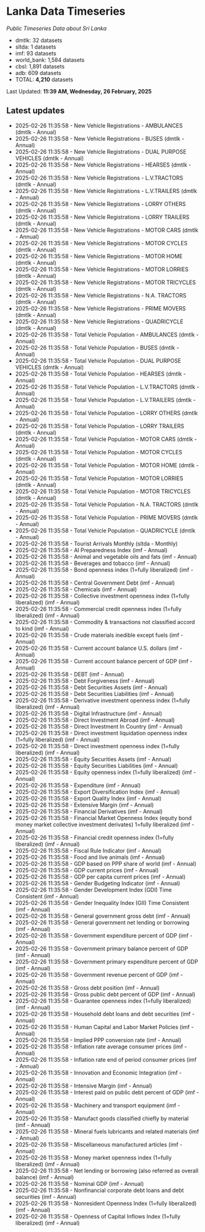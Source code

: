 # Lanka Data Timeseries
*Public Timeseries Data about Sri Lanka*

* dmtlk: 32 datasets
* sltda: 1 datasets
* imf: 93 datasets
* world_bank: 1,584 datasets
* cbsl: 1,891 datasets
* adb: 609 datasets
* TOTAL: **4,210** datasets

Last Updated: **11:39 AM, Wednesday, 26 February, 2025**

## Latest updates

* 2025-02-26 11:35:58 - New Vehicle Registrations - AMBULANCES (dmtlk - Annual)
* 2025-02-26 11:35:58 - New Vehicle Registrations - BUSES (dmtlk - Annual)
* 2025-02-26 11:35:58 - New Vehicle Registrations - DUAL PURPOSE VEHICLES (dmtlk - Annual)
* 2025-02-26 11:35:58 - New Vehicle Registrations - HEARSES (dmtlk - Annual)
* 2025-02-26 11:35:58 - New Vehicle Registrations - L.V.TRACTORS (dmtlk - Annual)
* 2025-02-26 11:35:58 - New Vehicle Registrations - L.V.TRAILERS (dmtlk - Annual)
* 2025-02-26 11:35:58 - New Vehicle Registrations - LORRY OTHERS (dmtlk - Annual)
* 2025-02-26 11:35:58 - New Vehicle Registrations - LORRY TRAILERS (dmtlk - Annual)
* 2025-02-26 11:35:58 - New Vehicle Registrations - MOTOR CARS (dmtlk - Annual)
* 2025-02-26 11:35:58 - New Vehicle Registrations - MOTOR CYCLES (dmtlk - Annual)
* 2025-02-26 11:35:58 - New Vehicle Registrations - MOTOR HOME (dmtlk - Annual)
* 2025-02-26 11:35:58 - New Vehicle Registrations - MOTOR LORRIES (dmtlk - Annual)
* 2025-02-26 11:35:58 - New Vehicle Registrations - MOTOR TRICYCLES (dmtlk - Annual)
* 2025-02-26 11:35:58 - New Vehicle Registrations - N.A. TRACTORS (dmtlk - Annual)
* 2025-02-26 11:35:58 - New Vehicle Registrations - PRIME MOVERS (dmtlk - Annual)
* 2025-02-26 11:35:58 - New Vehicle Registrations - QUADRICYCLE (dmtlk - Annual)
* 2025-02-26 11:35:58 - Total Vehicle Population - AMBULANCES (dmtlk - Annual)
* 2025-02-26 11:35:58 - Total Vehicle Population - BUSES (dmtlk - Annual)
* 2025-02-26 11:35:58 - Total Vehicle Population - DUAL PURPOSE VEHICLES (dmtlk - Annual)
* 2025-02-26 11:35:58 - Total Vehicle Population - HEARSES (dmtlk - Annual)
* 2025-02-26 11:35:58 - Total Vehicle Population - L.V.TRACTORS (dmtlk - Annual)
* 2025-02-26 11:35:58 - Total Vehicle Population - L.V.TRAILERS (dmtlk - Annual)
* 2025-02-26 11:35:58 - Total Vehicle Population - LORRY OTHERS (dmtlk - Annual)
* 2025-02-26 11:35:58 - Total Vehicle Population - LORRY TRAILERS (dmtlk - Annual)
* 2025-02-26 11:35:58 - Total Vehicle Population - MOTOR CARS (dmtlk - Annual)
* 2025-02-26 11:35:58 - Total Vehicle Population - MOTOR CYCLES (dmtlk - Annual)
* 2025-02-26 11:35:58 - Total Vehicle Population - MOTOR HOME (dmtlk - Annual)
* 2025-02-26 11:35:58 - Total Vehicle Population - MOTOR LORRIES (dmtlk - Annual)
* 2025-02-26 11:35:58 - Total Vehicle Population - MOTOR TRICYCLES (dmtlk - Annual)
* 2025-02-26 11:35:58 - Total Vehicle Population - N.A. TRACTORS (dmtlk - Annual)
* 2025-02-26 11:35:58 - Total Vehicle Population - PRIME MOVERS (dmtlk - Annual)
* 2025-02-26 11:35:58 - Total Vehicle Population - QUADRICYCLE (dmtlk - Annual)
* 2025-02-26 11:35:58 - Tourist Arrivals Monthly (sltda - Monthly)
* 2025-02-26 11:35:58 - AI Preparedness Index (imf - Annual)
* 2025-02-26 11:35:58 - Animal and vegetable oils and fats (imf - Annual)
* 2025-02-26 11:35:58 - Beverages and tobacco (imf - Annual)
* 2025-02-26 11:35:58 - Bond openness index (1=fully liberalized) (imf - Annual)
* 2025-02-26 11:35:58 - Central Government Debt (imf - Annual)
* 2025-02-26 11:35:58 - Chemicals (imf - Annual)
* 2025-02-26 11:35:58 - Collective investment openness index (1=fully liberalized) (imf - Annual)
* 2025-02-26 11:35:58 - Commercial credit openness index (1=fully liberalized) (imf - Annual)
* 2025-02-26 11:35:58 - Commodity & transactions not classified accord to kind (imf - Annual)
* 2025-02-26 11:35:58 - Crude materials inedible except fuels (imf - Annual)
* 2025-02-26 11:35:58 - Current account balance U.S. dollars (imf - Annual)
* 2025-02-26 11:35:58 - Current account balance percent of GDP (imf - Annual)
* 2025-02-26 11:35:58 - DEBT (imf - Annual)
* 2025-02-26 11:35:58 - Debt Forgiveness (imf - Annual)
* 2025-02-26 11:35:58 - Debt Securities Assets (imf - Annual)
* 2025-02-26 11:35:58 - Debt Securities Liabilities (imf - Annual)
* 2025-02-26 11:35:58 - Derivative investment openness index (1=fully liberalized) (imf - Annual)
* 2025-02-26 11:35:58 - Digital Infrastructure (imf - Annual)
* 2025-02-26 11:35:58 - Direct Investment Abroad (imf - Annual)
* 2025-02-26 11:35:58 - Direct Investment In Country (imf - Annual)
* 2025-02-26 11:35:58 - Direct investment liquidation openness index (1=fully liberalized) (imf - Annual)
* 2025-02-26 11:35:58 - Direct investment openness index (1=fully liberalized) (imf - Annual)
* 2025-02-26 11:35:58 - Equity Securities Assets (imf - Annual)
* 2025-02-26 11:35:58 - Equity Securities Liabilities (imf - Annual)
* 2025-02-26 11:35:58 - Equity openness index (1=fully liberalized) (imf - Annual)
* 2025-02-26 11:35:58 - Expenditure (imf - Annual)
* 2025-02-26 11:35:58 - Export Diversification Index (imf - Annual)
* 2025-02-26 11:35:58 - Export Quality Index (imf - Annual)
* 2025-02-26 11:35:58 - Extensive Margin (imf - Annual)
* 2025-02-26 11:35:58 - Financial Derivatives (imf - Annual)
* 2025-02-26 11:35:58 - Financial Market Openness Index (equity bond money market collective investment derivates) 1=fully liberalized (imf - Annual)
* 2025-02-26 11:35:58 - Financial credit openness index (1=fully liberalized) (imf - Annual)
* 2025-02-26 11:35:58 - Fiscal Rule Indicator (imf - Annual)
* 2025-02-26 11:35:58 - Food and live animals (imf - Annual)
* 2025-02-26 11:35:58 - GDP based on PPP share of world (imf - Annual)
* 2025-02-26 11:35:58 - GDP current prices (imf - Annual)
* 2025-02-26 11:35:58 - GDP per capita current prices (imf - Annual)
* 2025-02-26 11:35:58 - Gender Budgeting Indicator (imf - Annual)
* 2025-02-26 11:35:58 - Gender Development Index (GDI) Time Consistent (imf - Annual)
* 2025-02-26 11:35:58 - Gender Inequality Index (GII) Time Consistent (imf - Annual)
* 2025-02-26 11:35:58 - General government gross debt (imf - Annual)
* 2025-02-26 11:35:58 - General government net lending or borrowing (imf - Annual)
* 2025-02-26 11:35:58 - Government expenditure percent of GDP (imf - Annual)
* 2025-02-26 11:35:58 - Government primary balance percent of GDP (imf - Annual)
* 2025-02-26 11:35:58 - Government primary expenditure percent of GDP (imf - Annual)
* 2025-02-26 11:35:58 - Government revenue percent of GDP (imf - Annual)
* 2025-02-26 11:35:58 - Gross debt position (imf - Annual)
* 2025-02-26 11:35:58 - Gross public debt percent of GDP (imf - Annual)
* 2025-02-26 11:35:58 - Guarantee openness index (1=fully liberalized) (imf - Annual)
* 2025-02-26 11:35:58 - Household debt loans and debt securities (imf - Annual)
* 2025-02-26 11:35:58 - Human Capital and Labor Market Policies (imf - Annual)
* 2025-02-26 11:35:58 - Implied PPP conversion rate (imf - Annual)
* 2025-02-26 11:35:58 - Inflation rate average consumer prices (imf - Annual)
* 2025-02-26 11:35:58 - Inflation rate end of period consumer prices (imf - Annual)
* 2025-02-26 11:35:58 - Innovation and Economic Integration (imf - Annual)
* 2025-02-26 11:35:58 - Intensive Margin (imf - Annual)
* 2025-02-26 11:35:58 - Interest paid on public debt percent of GDP (imf - Annual)
* 2025-02-26 11:35:58 - Machinery and transport equipment (imf - Annual)
* 2025-02-26 11:35:58 - Manufact goods classified chiefly by material (imf - Annual)
* 2025-02-26 11:35:58 - Mineral fuels lubricants and related materials (imf - Annual)
* 2025-02-26 11:35:58 - Miscellaneous manufactured articles (imf - Annual)
* 2025-02-26 11:35:58 - Money market openness index (1=fully liberalized) (imf - Annual)
* 2025-02-26 11:35:58 - Net lending or borrowing (also referred as overall balance) (imf - Annual)
* 2025-02-26 11:35:58 - Nominal GDP (imf - Annual)
* 2025-02-26 11:35:58 - Nonfinancial corporate debt loans and debt securities (imf - Annual)
* 2025-02-26 11:35:58 - Nonresident Openness Index (1=fully liberalized) (imf - Annual)
* 2025-02-26 11:35:58 - Openness of Capital Inflows Index (1=fully liberalized) (imf - Annual)
